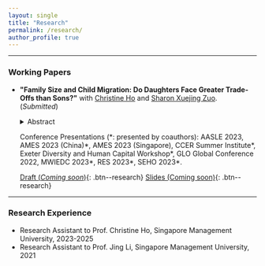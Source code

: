 ```yaml
---
layout: single
title: "Research"
permalink: /research/
author_profile: true
---
```



------
### Working Papers
- **"Family Size and Child Migration: Do Daughters Face Greater Trade-Offs than Sons?"** with [Christine Ho](https://sites.google.com/site/christineho5) and [Sharon Xuejing Zuo](https://sites.google.com/site/sharonxuejingzuo/home). (_Submitted_)
   <details>
   <summary>Abstract</summary>
      The abstract is forthcoming.
   </details>
   <!-- Medium skip -->
   
   Conference Presentations (\*: presented by coauthors): AASLE 2023, AMES 2023 (China)\*, AMES 2023 (Singapore), CCER Summer Institute\*, Exeter Diversity and Human Capital Workshop\*, GLO Global Conference 2022, MWIEDC 2023\*, RES 2023\*, SEHO 2023\*.

  [Draft (_Coming soon_)](#Buttons){: .btn--research} [Slides (Coming soon)](#Buttons){: .btn--research}

------
### Research Experience
- Research Assistant to Prof. Christine Ho, Singapore Management University, 2023-2025
- Research Assistant to Prof. Jing Li, Singapore Management University, 2021
